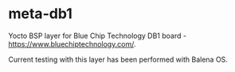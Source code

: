 # meta-db1

Yocto BSP layer for Blue Chip Technology DB1 board - https://www.bluechiptechnology.com/.

Current testing with this layer has been performed with Balena OS.
